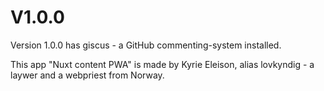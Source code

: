 # V1.0.0
Version 1.0.0 has giscus - a GitHub commenting-system installed.

This app "Nuxt content PWA" is made by Kyrie Eleison, alias lovkyndig - a laywer and a webpriest from Norway.
